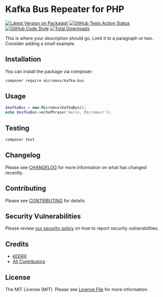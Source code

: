 # Kafka Bus Repeater for PHP

[![Latest Version on Packagist](https://img.shields.io/packagist/v/micromus/kafka-bus-repeater.svg?style=flat-square)](https://packagist.org/packages/micromus/kafka-bus-repeater)
[![GitHub Tests Action Status](https://img.shields.io/github/actions/workflow/status/micromus/kafka-bus-repeater/run-tests.yml?branch=main&label=tests&style=flat-square)](https://github.com/micromus/kafka-bus-repeater/actions?query=workflow%3Arun-tests+branch%3Amain)
[![GitHub Code Style](https://img.shields.io/github/actions/workflow/status/micromus/kafka-bus-repeater/php-code-style.yml?branch=main&label=code%20style&style=flat-square)](https://github.com/micromus/kafka-bus-repeater/actions?query=workflow%3A"PHP+Code+Style"+branch%3Amain)
[![Total Downloads](https://img.shields.io/packagist/dt/micromus/kafka-bus-repeater.svg?style=flat-square)](https://packagist.org/packages/micromus/kafka-bus-repeater)

This is where your description should go. Limit it to a paragraph or two. Consider adding a small example.

## Installation

You can install the package via composer:

```bash
composer require micromus/kafka-bus
```

## Usage

```php
$kafkaBus = new Micromus\KafkaBus();
echo $kafkaBus->echoPhrase('Hello, Micromus!');
```

## Testing

```bash
composer test
```

## Changelog

Please see [CHANGELOG](CHANGELOG.md) for more information on what has changed recently.

## Contributing

Please see [CONTRIBUTING](CONTRIBUTING.md) for details.

## Security Vulnerabilities

Please review [our security policy](../../security/policy) on how to report security vulnerabilities.

## Credits

- [kEERill](https://github.com/kEERill)
- [All Contributors](../../contributors)

## License

The MIT License (MIT). Please see [License File](LICENSE.md) for more information.
